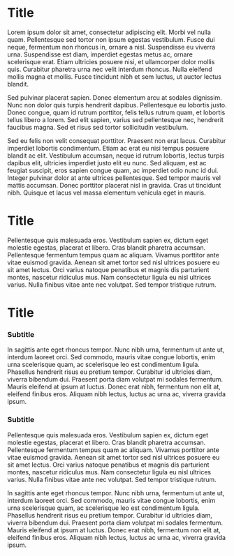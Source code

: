 # Title
Lorem ipsum dolor sit amet, consectetur adipiscing elit. Morbi vel nulla quam. Pellentesque sed tortor non ipsum egestas vestibulum. Fusce dui neque, fermentum non rhoncus in, ornare a nisl. Suspendisse eu viverra urna. Suspendisse est diam, imperdiet egestas metus ac, ornare scelerisque erat. Etiam ultricies posuere nisi, et ullamcorper dolor mollis quis. Curabitur pharetra urna nec velit interdum rhoncus. Nulla eleifend mollis magna et mollis. Fusce tincidunt nibh et sem luctus, ut auctor lectus blandit.

Sed pulvinar placerat sapien. Donec elementum arcu at sodales dignissim. Nunc non dolor quis turpis hendrerit dapibus. Pellentesque eu lobortis justo. Donec congue, quam id rutrum porttitor, felis tellus rutrum quam, et lobortis tellus libero a lorem. Sed elit sapien, varius sed pellentesque nec, hendrerit faucibus magna. Sed et risus sed tortor sollicitudin vestibulum.

Sed eu felis non velit consequat porttitor. Praesent non erat lacus. Curabitur imperdiet lobortis condimentum. Etiam ac erat eu nisi tempus posuere blandit ac elit. Vestibulum accumsan, neque id rutrum lobortis, lectus turpis dapibus elit, ultricies imperdiet justo elit eu nunc. Sed aliquam, est ac feugiat suscipit, eros sapien congue quam, ac imperdiet odio nunc id dui. Integer pulvinar dolor at ante ultrices pellentesque. Sed tempor mauris vel mattis accumsan. Donec porttitor placerat nisl in gravida. Cras ut tincidunt nibh. Quisque et lacus vel massa elementum vehicula eget in mauris.

# Title

Pellentesque quis malesuada eros. Vestibulum sapien ex, dictum eget molestie egestas, placerat et libero. Cras blandit pharetra accumsan. Pellentesque fermentum tempus quam ac aliquam. Vivamus porttitor ante vitae euismod gravida. Aenean sit amet tortor sed nisl ultrices posuere eu sit amet lectus. Orci varius natoque penatibus et magnis dis parturient montes, nascetur ridiculus mus. Nam consectetur ligula eu nisl ultrices varius. Nulla finibus vitae ante nec volutpat. Sed tempor tristique rutrum.

# Title
### Subtitle

In sagittis ante eget rhoncus tempor. Nunc nibh urna, fermentum ut ante ut, interdum laoreet orci. Sed commodo, mauris vitae congue lobortis, enim urna scelerisque quam, ac scelerisque leo est condimentum ligula. Phasellus hendrerit risus eu pretium tempor. Curabitur id ultricies diam, viverra bibendum dui. Praesent porta diam volutpat mi sodales fermentum. Mauris eleifend at ipsum at luctus. Donec erat nibh, fermentum non elit at, eleifend finibus eros. Aliquam nibh lectus, luctus ac urna ac, viverra gravida ipsum.

### Subtitle

Pellentesque quis malesuada eros. Vestibulum sapien ex, dictum eget molestie egestas, placerat et libero. Cras blandit pharetra accumsan. Pellentesque fermentum tempus quam ac aliquam. Vivamus porttitor ante vitae euismod gravida. Aenean sit amet tortor sed nisl ultrices posuere eu sit amet lectus. Orci varius natoque penatibus et magnis dis parturient montes, nascetur ridiculus mus. Nam consectetur ligula eu nisl ultrices varius. Nulla finibus vitae ante nec volutpat. Sed tempor tristique rutrum.

In sagittis ante eget rhoncus tempor. Nunc nibh urna, fermentum ut ante ut, interdum laoreet orci. Sed commodo, mauris vitae congue lobortis, enim urna scelerisque quam, ac scelerisque leo est condimentum ligula. Phasellus hendrerit risus eu pretium tempor. Curabitur id ultricies diam, viverra bibendum dui. Praesent porta diam volutpat mi sodales fermentum. Mauris eleifend at ipsum at luctus. Donec erat nibh, fermentum non elit at, eleifend finibus eros. Aliquam nibh lectus, luctus ac urna ac, viverra gravida ipsum.
